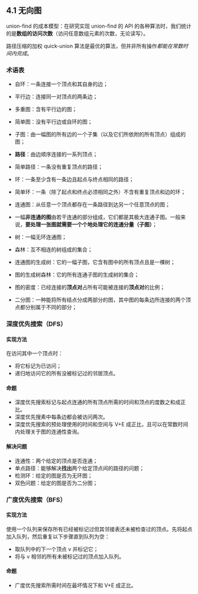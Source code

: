 ## 4.1 无向图

union-find 的成本模型：在研究实现 union-find 的 API 的各种算法时，我们统计的是**数组的访问次数**（访问任意数组元素的次数，无论读写）。

路径压缩的加权 quick-union 算法是最优的算法，但并非所有操作*都能在常数时间内完成*。

### 术语表

* 自环：一条连接一个顶点和其自身的边；
* 平行边：连接同一对顶点的两条边；
* 多重图：含有平行边的图；
* 简单图：没有平行边或自环的图；
* 子图：由一幅图的所有边的一个子集（以及它们所依附的所有顶点）组成的图；

* **路径**：由边顺序连接的一系列顶点；
* 简单路径：一条没有重复顶点的路径；
* 环：一条至少含有一条边且起点与终点相同的路径；
* 简单环：一条（除了起点和终点必须相同之外）不含有重复顶点和边的环；

* 连通图：从任意一个顶点都存在一条路径到达另一个任意顶点的图；
* 一幅**非连通的图**由若干连通的部分组成，它们都是其极大连通子图。一般来说，**要处理一张图就需要一个个地处理它的连通分量（子图）**；

* 树：一幅无环连通图；
* 森林：互不相连的树组成的集合；
* 连通图的生成树：它的一幅子图，它含有图中的所有顶点且是一棵树；
* 图的生成树森林：它的所有连通子图的生成树的集合；

* 图的密度：已经连接的**顶点对**占所有可能被连接的**顶点对**的比例；

* 二分图：一种能将所有结点分成两部分的图，其中图的每条边所连接的两个顶点都分别属于不同的部分；

### 深度优先搜索（DFS）

#### 实现方法

在访问其中一个顶点时：

* 将它标记为已访问；
* 递归地访问它的所有没被标记过的邻居顶点。

#### 命题

* 深度优先搜索标记与起点连通的所有顶点所需的时间和顶点的度数之和成正比。
* 深度优先搜素中每条边都会被访问两次。
* 深度优先搜索的预处理使用的时间和空间与 V+E 成正比，且可以在常数时间内处理关于图的连通性查询。

#### 解决问题

* 连通性：两个给定的顶点是否连通；
* 单点路径：能够解决**找出**两个给定顶点间的路径的问题；
* 检测环：给定的图是否为无环图；
* 双色问题：给定的图是否为二分图；

### 广度优先搜索（BFS）

#### 实现方法

使用一个队列来保存所有已经被标记过但其邻接表还未被检查过的顶点。先将起点加入队列，然后重复以下步骤直到队列为空：

* 取队列中的下一个顶点 v 并标记它；
* 将与 v 相邻的所有未被标记过的顶点加入队列。

#### 命题

* 广度优先搜索所需时间在最坏情况下和 V+E 成正比。

